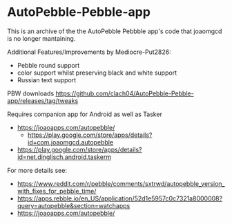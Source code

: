 # AutoPebble-Pebble-app

This is an archive of the the AutoPebble Pebbble app's code that joaomgcd is no longer mantaining.

Additional Features/Improvements by Mediocre-Put2826:

  * Pebble round support
  * color support whilst preserving black and white support
  * Russian text support

PBW downloads https://github.com/clach04/AutoPebble-Pebble-app/releases/tag/tweaks

Requires companion app for Android as well as Tasker

  * https://joaoapps.com/autopebble/
      * https://play.google.com/store/apps/details?id=com.joaomgcd.autopebble
  * https://play.google.com/store/apps/details?id=net.dinglisch.android.taskerm

For more details see:

  * https://www.reddit.com/r/pebble/comments/sxtrwd/autopebble_version_with_fixes_for_pebble_time/
  * https://apps.rebble.io/en_US/application/52d1e5957c0c7321a8000008?query=autopebble&section=watchapps
  * https://joaoapps.com/autopebble/
